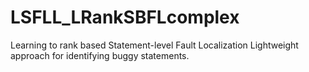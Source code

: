 # LSFLL_LRankSBFLcomplex
Learning to rank based Statement-level Fault Localization Lightweight approach  for identifying buggy statements.
